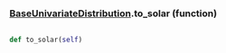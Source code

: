 ### [BaseUnivariateDistribution](BaseUnivariateDistribution.md).to_solar (function)


```py

def to_solar(self)

```



        

